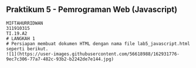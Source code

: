 ## Praktikum 5 - Pemrograman Web (Javascript)
~~~
MIFTAHURRIDWAN
311910315
TI.19.A2
# LANGKAH 1
# Persiapan membuat dokumen HTML dengan nama file lab5_javascript.html seperti berikut.
![1](https://user-images.githubusercontent.com/56618988/162931776-9ec7c306-77a7-482c-93b2-b2242de7e144.jpg)  
